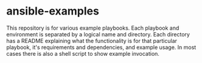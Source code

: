 # ansible-examples

This repository is for various example playbooks. Each playbook and environment is separated by a logical name and directory. Each directory has a README explaining what the functionality is for that particular playbook, it's requirements and dependencies, and example usage. In most cases there is also a shell script to show example invocation.
